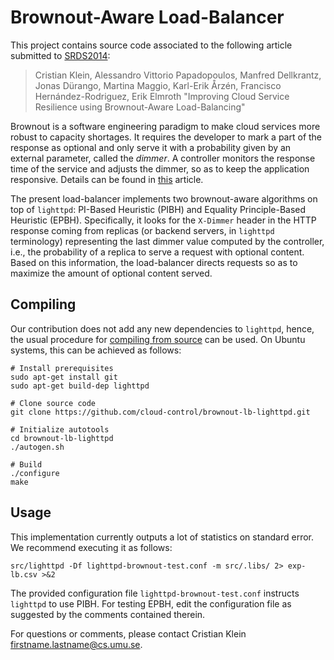 Brownout-Aware Load-Balancer
============================

This project contains source code associated to the following article submitted to [SRDS2014](http://www-nishio.ist.osaka-u.ac.jp/conf/srds2014/):

> Cristian Klein, Alessandro Vittorio Papadopoulos, 
> Manfred Dellkrantz, Jonas Dürango,
> Martina Maggio, Karl-Erik Årzén,
> Francisco Hernández-Rodriguez, Erik Elmroth
> "Improving Cloud Service Resilience using Brownout-Aware Load-Balancing"

Brownout is a software engineering paradigm to make cloud services more robust to capacity shortages. It requires the developer to mark a part of the response as optional and only serve it with a probability given by an external parameter, called the _dimmer_. A controller monitors the response time of the service and adjusts the dimmer, so as to keep the application responsive. Details can be found in [this](http://www8.cs.umu.se/~cklein/publications/icse2014-preprint.pdf) article.

The present load-balancer implements two brownout-aware algorithms on top of `lighttpd`: PI-Based Heuristic (PIBH) and Equality Principle-Based Heuristic (EPBH). Specifically, it looks for the `X-Dimmer` header in the HTTP response coming from replicas (or backend servers, in `lighttpd` terminology) representing the last dimmer value computed by the controller, i.e., the probability of a replica to serve a request with optional content. Based on this information, the load-balancer directs requests so as to maximize the amount of optional content served.

Compiling
---------

Our contribution does not add any new dependencies to `lighttpd`, hence, the usual procedure for [compiling from source](http://redmine.lighttpd.net/projects/lighttpd/wiki/InstallFromSource) can be used. On Ubuntu systems, this can be achieved as follows:

	# Install prerequisites
	sudo apt-get install git
	sudo apt-get build-dep lighttpd

	# Clone source code
	git clone https://github.com/cloud-control/brownout-lb-lighttpd.git

	# Initialize autotools
	cd brownout-lb-lighttpd
	./autogen.sh

	# Build
	./configure
	make

Usage
-----

This implementation currently outputs a lot of statistics on standard error. We recommend executing it as follows:

	src/lighttpd -Df lighttpd-brownout-test.conf -m src/.libs/ 2> exp-lb.csv >&2

The provided configuration file `lighttpd-brownout-test.conf` instructs `lighttpd` to use PIBH. For testing EPBH, edit the configuration file as suggested by the comments contained therein.

For questions or comments, please contact Cristian Klein <firstname.lastname@cs.umu.se>.
